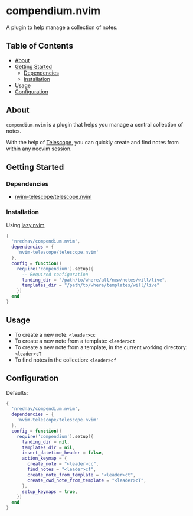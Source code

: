 # compendium.nvim

A plugin to help manage a collection of notes.

## Table of Contents

- [About](#about)
- [Getting Started](#getting-started)
  - [Dependencies](#dependencies)
  - [Installation](#installation)
- [Usage](#usage)
- [Configuration](#configuration)

## About

`compendium.nvim` is a plugin that helps you manage a central collection of
notes.

With the help of [Telescope](https://github.com/nvim-telescope/telescope.nvim),
you can quickly create and find notes from within any neovim session.

## Getting Started

### Dependencies

- [nvim-telescope/telescope.nvim](https://github.com/nvim-telescope/telescope.nvim)

### Installation

Using [lazy.nvim](https://github.com/folke/lazy.nvim)

```lua
{
  'nrednav/compendium.nvim',
  dependencies = {
    'nvim-telescope/telescope.nvim'
  },
  config = function()
    require('compendium').setup({
      -- Required configuration
      landing_dir = "/path/to/where/all/new/notes/will/live",
      templates_dir = "/path/to/where/templates/will/live"
    })
  end
}
```

## Usage

- To create a new note: `<leader>cc`
- To create a new note from a template: `<leader>ct`
- To create a new note from a template, in the current working directory: `<leader>cT`
- To find notes in the collection: `<leader>cf`

## Configuration

Defaults:
```lua
{
  'nrednav/compendium.nvim',
  dependencies = {
    'nvim-telescope/telescope.nvim'
  },
  config = function()
    require('compendium').setup({
      landing_dir = nil,
      templates_dir = nil,
      insert_datetime_header = false,
      action_keymap = {
        create_note = "<leader>cc",
        find_notes = "<leader>cf",
        create_note_from_template = "<leader>ct",
        create_cwd_note_from_template = "<leader>cT",
      },
      setup_keymaps = true,
    })
  end
}
```
